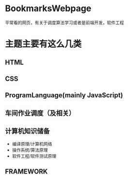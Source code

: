# BookmarksWebpage
平常看的网页，有关于调度算法学习或者是前端开发，软件工程
# 主题主要有这么几类
## HTML
## CSS
## ProgramLanguage(mainly JavaScript)
## 车间作业调度（及相关）
## 计算机知识储备
+ 编译原理/计算机网络
+ 操作系统/算法原理
+ 软件工程/软件测试原理
## FRAMEWORK
